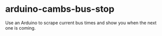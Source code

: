 arduino-cambs-bus-stop
======================

Use an Arduino to scrape current bus times and show you when the next one is coming.

